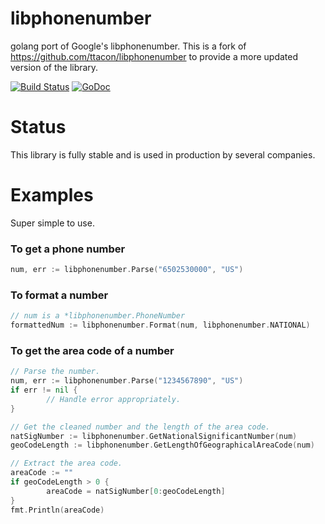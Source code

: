 # libphonenumber

golang port of Google's libphonenumber. This is a fork of https://github.com/ttacon/libphonenumber to provide a more updated version of the library.

[![Build Status](https://travis-ci.org/ttacon/libphonenumber.svg?branch=master)](https://travis-ci.org/ttacon/libphonenumber)
[![GoDoc](https://godoc.org/github.com/ttacon/libphonenumber?status.png)](https://godoc.org/github.com/ttacon/libphonenumber)

# Status

This library is fully stable and is used in production by several companies.

# Examples

Super simple to use.

### To get a phone number

```go
num, err := libphonenumber.Parse("6502530000", "US")
```

### To format a number

```go
// num is a *libphonenumber.PhoneNumber
formattedNum := libphonenumber.Format(num, libphonenumber.NATIONAL)
```

### To get the area code of a number

```go
// Parse the number.
num, err := libphonenumber.Parse("1234567890", "US")
if err != nil {
        // Handle error appropriately.
}

// Get the cleaned number and the length of the area code.
natSigNumber := libphonenumber.GetNationalSignificantNumber(num)
geoCodeLength := libphonenumber.GetLengthOfGeographicalAreaCode(num)

// Extract the area code.
areaCode := ""
if geoCodeLength > 0 {
        areaCode = natSigNumber[0:geoCodeLength]
}
fmt.Println(areaCode)
```
